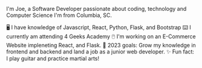 I'm Joe, a Software Developer passionate about coding, technology and Computer Science
I'm from Columbia, SC.

🖥️ I have knowledge of Javascript, React, Python, Flask, and Bootstrap
⌨️ I currently am attending 4 Geeks Academy
🖱️ I'm working on an E-Commerce Website impleneting React, and Flask.
🎯 2023 goals: Grow my knowledge in frontend and backend and land a job as a junior web developer.
✨ Fun fact: I play guitar and practice martial arts!
